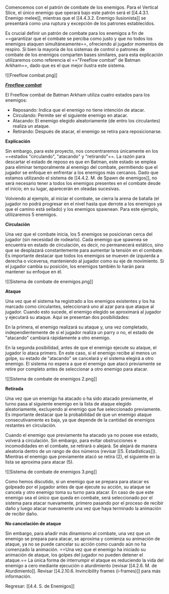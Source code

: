 
Comencemos con el patrón de combate de los enemigos. Para el Vertical Slice, el único enemigo que operará bajo este patrón será el [[4.4.3.1. Enemigo melee]], mientras que el [[4.4.3.2. Enemigo ilusionista]] se presentará como una ruptura y excepción de los patrones establecidos.

Es crucial definir un patrón de combate para los enemigos a fin de ==garantizar que el combate se perciba como justo y que no todos los enemigos ataquen simultáneamente==, ofreciendo al jugador momentos de respiro. Si bien la mayoría de los sistemas de control o patrones de combate de los enemigos comparten bases similares, para esta explicación utilizaremos como referencia el =="Freeflow combat" de Batman Arkham==, dado que es el que mejor ilustra este sistema.

![[Freeflow combat.png]]

**[*Freeflow combat*](https://youtu.be/GFOpKcpKGKQ?si=GKo5gpAIOb1A8QB5)**

El Freeflow combat de Batman Arkham utiliza cuatro estados para los enemigos:

- Reposando: Indica que el enemigo no tiene intención de atacar.
- Circulando: Permite ser el siguiente enemigo en atacar.
- Atacando: El enemigo elegido aleatoriamente (de entro los circulantes) realiza un ataque.
- Retirando: Después de atacar, el enemigo se retira para reposicionarse.

**Explicación**

Sin embargo, para este proyecto, nos concentraremos únicamente en los ==estados "circulando", "atacando" y "retirando"==. La razón para descartar el estado de reposo es que en Batman, este estado se emplea para eliminar temporalmente al enemigo del combate, permitiendo que el jugador se enfoque en enfrentar a los enemigos más cercanos. Dado que estamos utilizando el sistema de [[4.4.2. M. de Spawn de enemigos]], no será necesario tener a todos los enemigos presentes en el combate desde el inicio; en su lugar, aparecerán en oleadas sucesivas.
  
Volviendo al ejemplo, al iniciar el combate, se cierra la arena de batalla (el jugador no podrá progresar en el nivel hasta que derrote a los enemigos ya que el camino está sellado) y los enemigos spawnean. Para este ejemplo, utilizaremos 5 enemigos.

**Circulación**

Una vez que el combate inicia, los 5 enemigos se posicionan cerca del jugador (sin necesidad de rodearlo). Cada enemigo que spawnea se encuentra en estado de circulación, es decir, no permanecerá estático, sino que se desplazará constantemente para aumentar la tensión en el combate. Es importante destacar que todos los enemigos se mueven de izquierda a derecha o viceversa, manteniendo al jugador como su eje de movimiento. Si el jugador cambia su posición, los enemigos también lo harán para mantener su enfoque en él.

![[Sistema de combate de enemigos.png]]

**Ataque**

Una vez que el sistema ha registrado a los enemigos existentes y los ha marcado como circulantes, seleccionará uno al azar para que ataque al jugador. Cuando esto sucede, el enemigo elegido se aproximará al jugador y ejecutará su ataque. Aquí se presentan dos posibilidades:

En la primera, el enemigo realizará su ataque y, una vez completado, independientemente de si el jugador realiza un parry o no, el estado de "atacando" cambiará rápidamente a otro enemigo.

En la segunda posibilidad, antes de que el enemigo ejecute su ataque, el jugador lo ataca primero. En este caso, si el enemigo recibe al menos un golpe, su estado de "atacando" se cancelará y el sistema elegirá a otro enemigo. El sistema no espera a que el enemigo que atacó previamente se retire por completo antes de seleccionar a otro enemigo para atacar. 

![[Sistema de combate de enemigos 2.png]]

**Retirada**

Una vez que un enemigo ha atacado o ha sido atacado previamente, el turno pasa al siguiente enemigo en la lista de ataque elegido aleatoriamente, excluyendo al enemigo que fue seleccionado previamente. Es importante destacar que la probabilidad de que un enemigo ataque consecutivamente es baja, ya que depende de la cantidad de enemigos restantes en circulación.

Cuando el enemigo que previamente ha atacado ya no posee ese estado, volverá a circulación. Sin embargo, para evitar obstrucciones e incomodidades en el combate, se retirará o alejará. Se alejará de manera aleatoria dentro de un rango de dos números (revisar [[5. Estadísticas]]). Mientras el enemigo que previamente atacó se retira (2), el siguiente en la lista se aproxima para atacar (5).

![[Sistema de combate de enemigos 3.png]]

Como hemos discutido, si un enemigo que se prepara para atacar es golpeado por el jugador antes de que ejecute su acción, su ataque se cancela y otro enemigo toma su turno para atacar. En caso de que este enemigo sea el único que queda en combate, será seleccionado por el sistema para atacar nuevamente, primero pasando por el proceso de recibir daño y luego atacar nuevamente una vez que haya terminado la animación de recibir daño.

**No cancelación de ataque**

Sin embargo, para añadir más dinamismo al combate, una vez que un enemigo se prepara para atacar, se aproxima y comienza su animación de ataque, ya no se puede cancelar su acción como cuando aún no ha comenzado la animación. ==Una vez que el enemigo ha iniciado su animación de ataque, los golpes del jugador no pueden detener el ataque.== La única forma de interrumpir el ataque es reduciendo la vida del enemigo a cero mediante ejecución o aturdimiento (revisar [[4.2.6. M. de Aturdimiento]]. Revisar [[4.2.10.6. Invincibility frames (i-frames)]] para más información.


Regresar: [[4.4. S. de Enemigos]]
